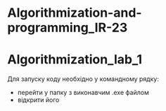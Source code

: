 # Algorithmization-and-programming_IR-23

# Algorithmization_lab_1 
  Для запуску коду необхідно у командному рядку:
- перейти у  папку з виконавчим .exe файлом
- відкрити його 
